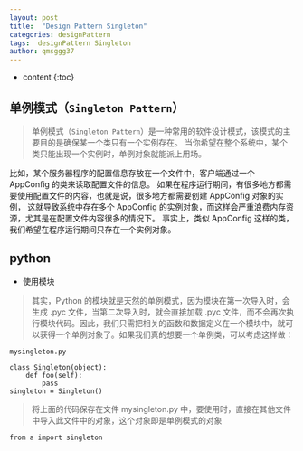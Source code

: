 ```yaml
---
layout: post
title:  "Design Pattern Singleton"
categories: designPattern
tags:  designPattern Singleton
author: qmsggg37
---
```


* content
{:toc}

## 单例模式（`Singleton Pattern`）

>单例模式（`Singleton Pattern`）是一种常用的软件设计模式，该模式的主要目的是确保某一个类只有一个实例存在。
当你希望在整个系统中，某个类只能出现一个实例时，单例对象就能派上用场。

比如，某个服务器程序的配置信息存放在一个文件中，客户端通过一个 AppConfig 的类来读取配置文件的信息。
如果在程序运行期间，有很多地方都需要使用配置文件的内容，也就是说，很多地方都需要创建 AppConfig 对象的实例，
这就导致系统中存在多个 AppConfig 的实例对象，而这样会严重浪费内存资源，尤其是在配置文件内容很多的情况下。
事实上，类似 AppConfig 这样的类，我们希望在程序运行期间只存在一个实例对象。

## python

- 使用模块
>其实，Python 的模块就是天然的单例模式，因为模块在第一次导入时，会生成 .pyc 文件，当第二次导入时，就会直接加载 .pyc 文件，而不会再次执行模块代码。因此，我们只需把相关的函数和数据定义在一个模块中，就可以获得一个单例对象了。如果我们真的想要一个单例类，可以考虑这样做：
```
mysingleton.py

class Singleton(object):
    def foo(self):
        pass
singleton = Singleton()
```
>将上面的代码保存在文件 mysingleton.py 中，要使用时，直接在其他文件中导入此文件中的对象，这个对象即是单例模式的对象
```
from a import singleton
```
